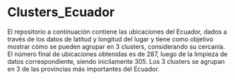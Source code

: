 # Clusters_Ecuador

El repositorio a continuación contiene las ubicaciones del Ecuador, dados a través de los datos de latitud y longitud del lugar y tiene como objetivo mostrar cómo se pueden agrupar en 3 clusters, considerando su cercanía. El número final de ubicaciones obtenidas es de 287, luego de la limpieza de datos correspondiente, siendo inicilamente 305. Los 3 clusters se agrupan en 3 de las provincias más importantes del Ecuador.
